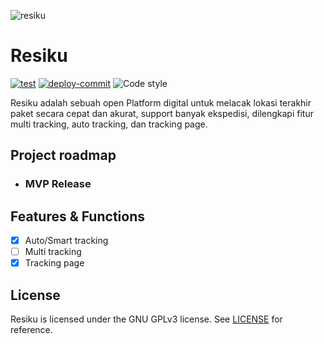![resiku](https://cdn.discordapp.com/attachments/718982658025062470/897100280359972864/Online_Tracking.jpg)

# Resiku

[![test](https://github.com/xituru/resiku-fe-nuxt/actions/workflows/test.yml/badge.svg)](https://github.com/xituru/resiku-fe-nuxt/actions/workflows/test.yml)
[![deploy-commit](https://github.com/xituru/resiku-fe-nuxt/actions/workflows/deploy-commit.yml/badge.svg)](https://github.com/xituru/resiku-fe-nuxt/actions/workflows/deploy-commit.yml)
![Code style](https://img.shields.io/badge/code_style-prettier-ff69b4.svg)

Resiku adalah sebuah open Platform digital untuk melacak lokasi terakhir paket secara cepat dan akurat, support banyak ekspedisi, dilengkapi fitur multi tracking, auto tracking, dan tracking page.

## Project roadmap

- ### MVP Release

<!--
Todo:
- Getting started
- Documentation
-->

## Features & Functions

- [x] Auto/Smart tracking
- [ ] Multi tracking
- [x] Tracking page

## License

Resiku is licensed under the GNU GPLv3 license. See [LICENSE](./LICENSE) for reference.

